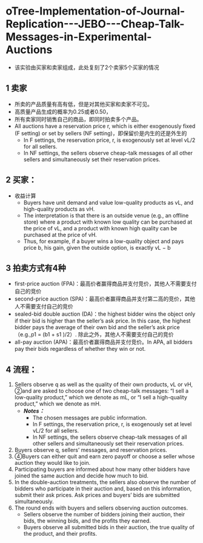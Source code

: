 # oTree-Implementation-of-Journal-Replication---JEBO---Cheap-Talk-Messages-in-Experimental-Auctions

- 该实验由买家和卖家组成，此处复刻了2个卖家5个买家的情况
## 1 卖家
- 所卖的产品质量有高有低，但是对其他买家和卖家不可见。
- 高质量产品生成的概率为0.25或者0.50，
- 所有卖家同时销售自己的商品，即同时拍卖多个产品。
- All auctions have a reservation price r, which is either exogenously fixed (F setting) or set by sellers (NF setting)，即保留价是内生的还是外生的
    - In F settings, the reservation price, r, is exogenously set at level vL/2 for all sellers.
    - In NF settings, the sellers observe cheap-talk messages of all other sellers and simultaneously set their reservation prices.
## 2 买家：
- 收益计算
    - Buyers have unit demand and value low-quality products as vL, and high-quality products as vH.
    - The interpretation is that there is an outside venue (e.g., an offline store) where a product with known low quality can be purchased at the price of vL, and a product with known high quality can be purchased at the price of vH.
    - Thus, for example, if a buyer wins a low-quality object and pays price b, his gain, given the outside option, is exactly vL − b
## 3 拍卖方式有4种
- first-price auction (FPA)：最高价者赢得商品并支付竞价，其他人不需要支付自己的竞价
- second-price auction (SPA)：最高价者赢得商品并支付第二高的竞价，其他人不需要支付自己的竞价
- sealed-bid double auction (DA)：the highest bidder wins the object only if their bid is higher than the seller’s ask price. In this case, the highest bidder pays the average of their own bid and the seller’s ask price （e.g.,p1 = (b1 + s1 )/2）. 除此之外，其他人不需要支付自己的竞价
- all-pay auction (APA)：最高价者赢得商品并支付竞价。In APA, all bidders pay their bids regardless of whether they win or not.
## 4 流程：
1. Sellers observe q as well as the quality of their own products, vL or vH, ②and are asked to choose one of two cheap-talk messages: “I sell a low-quality product,” which we denote as mL, or “I sell a high-quality product,” which we denote as mH.
    - ***Notes：***
        - The chosen messages are public information.
        - In F settings, the reservation price, r, is exogenously set at level vL/2 for all sellers.
        - In NF settings, the sellers observe cheap-talk messages of all other sellers and simultaneously set their reservation prices.
2. Buyers observe q, sellers’ messages, and reservation prices.
3. ④Buyers can either quit and earn zero payoff or choose a seller whose auction they would like to join.
4. Participating buyers are informed about how many other bidders have joined the same auction and decide how much to bid.
5. In the double-auction treatments, the sellers also observe the number of bidders who participate in their auction and, based on this information, submit their ask prices. Ask prices and buyers’ bids are submitted simultaneously.
6. The round ends with buyers and sellers observing auction outcomes.
    - Sellers observe the number of bidders joining their auction, their bids, the winning bids, and the profits they earned.
    - Buyers observe all submitted bids in their auction, the true quality of the product, and their profits.

